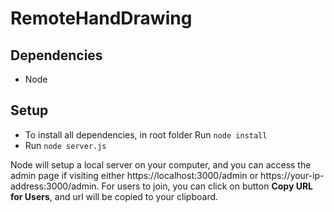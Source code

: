 # RemoteHandDrawing

## Dependencies

- Node

## Setup

- To install all dependencies, in root folder Run `node install`
- Run `node server.js`

Node will setup a local server on your computer, and you can access the admin page if visiting either https://localhost:3000/admin or https://your-ip-address:3000/admin. For users to join, you can click on button **Copy URL for Users**, and url will be copied to your clipboard.
